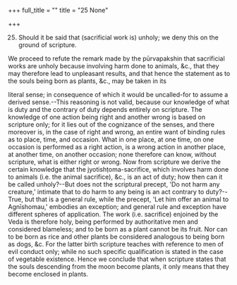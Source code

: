 +++
full_title = ""
title = "25 None"

+++


25. Should it be said that (sacrificial work is) unholy; we deny this on the ground of scripture.

We proceed to refute the remark made by the pūrvapakshin that sacrificial works are unholy because involving harm done to animals, &c., that they may therefore lead to unpleasant results, and that hence the statement as to the souls being born as plants, &c., may be taken in its

literal sense; in consequence of which it would be uncalled-for to assume a derived sense.--This reasoning is not valid, because our knowledge of what is duty and the contrary of duty depends entirely on scripture. The knowledge of one action being right and another wrong is based on scripture only; for it lies out of the cognizance of the senses, and there moreover is, in the case of right and wrong, an entire want of binding rules as to place, time, and occasion. What in one place, at one time, on one occasion is performed as a right action, is a wrong action in another place, at another time, on another occasion; none therefore can know, without scripture, what is either right or wrong. Now from scripture we derive the certain knowledge that the jyotishṭoma-sacrifice, which involves harm done to animals (i.e. the animal sacrifice), &c., is an act of duty; how then can it be called unholy?--But does not the scriptural precept, 'Do not harm any creature,' intimate that to do harm to any being is an act contrary to duty?--True, but that is a general rule, while the precept, 'Let him offer an animal to Agnīshomau,' embodies an exception; and general rule and exception have different spheres of application. The work (i.e. sacrifice) enjoined by the Veda is therefore holy, being performed by authoritative men and considered blameless; and to be born as a plant cannot be its fruit. Nor can to be born as rice and other plants be considered analogous to being born as dogs, &c. For the latter birth scripture teaches with reference to men of evil conduct only; while no such specific qualification is stated in the case of vegetable existence. Hence we conclude that when scripture states that the souls descending from the moon become plants, it only means that they become enclosed in plants.

